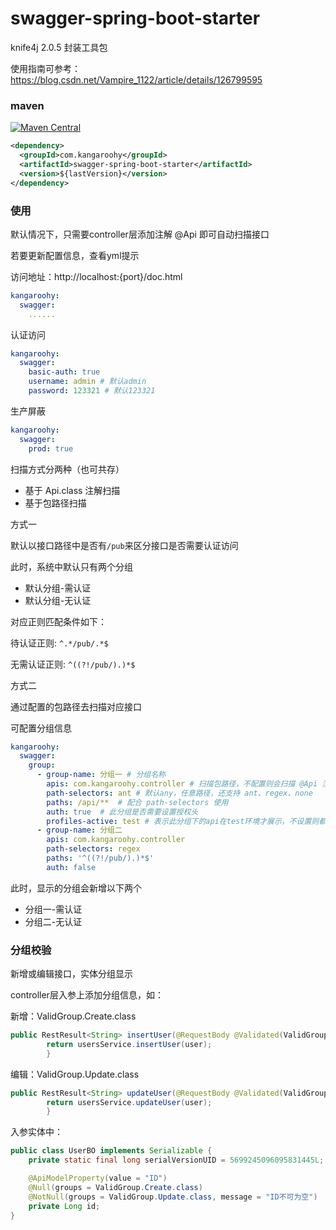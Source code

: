 # swagger-spring-boot-starter

knife4j 2.0.5 封装工具包

使用指南可参考：https://blog.csdn.net/Vampire_1122/article/details/126799595

### maven

[![Maven Central](https://img.shields.io/maven-central/v/com.kangaroohy/swagger-spring-boot-starter.svg)](https://search.maven.org/#search%7Cgav%7C1%7Cg%3A%22com.kangaroohy%22%20AND%20a%3A%swagger-spring-boot-starter%22)

~~~xml
<dependency>
  <groupId>com.kangaroohy</groupId>
  <artifactId>swagger-spring-boot-starter</artifactId>
  <version>${lastVersion}</version>
</dependency>
~~~

### 使用

默认情况下，只需要controller层添加注解 @Api 即可自动扫描接口

若要更新配置信息，查看yml提示

访问地址：http://localhost:{port}/doc.html

```yaml
kangaroohy:
  swagger:
    ......
```

认证访问

```yaml
kangaroohy:
  swagger:
    basic-auth: true
    username: admin # 默认admin
    password: 123321 # 默认123321
```

生产屏蔽

```yaml
kangaroohy:
  swagger:
    prod: true
```

扫描方式分两种（也可共存）

- 基于 Api.class 注解扫描
- 基于包路径扫描

方式一

默认以接口路径中是否有`/pub`来区分接口是否需要认证访问

此时，系统中默认只有两个分组

- 默认分组-需认证
- 默认分组-无认证

对应正则匹配条件如下：

待认证正则: `^.*/pub/.*$`

无需认证正则: `^((?!/pub/).)*$`

方式二

通过配置的包路径去扫描对应接口

可配置分组信息
```yaml
kangaroohy:
  swagger:
    group:
      - group-name: 分组一 # 分组名称
        apis: com.kangaroohy.controller # 扫描包路径，不配置则会扫描 @Api 注解
        path-selectors: ant # 默认any，任意路径，还支持 ant、regex、none
        paths: /api/**  # 配合 path-selectors 使用
        auth: true  # 此分组是否需要设置授权头
        profiles-active: test # 表示此分组下的api在test环境才展示，不设置则都展示，可以多个：dev,test
      - group-name: 分组二
        apis: com.kangaroohy.controller
        path-selectors: regex
        paths: '^((?!/pub/).)*$'
        auth: false
```

此时，显示的分组会新增以下两个

- 分组一-需认证
- 分组二-无认证

### 分组校验

新增或编辑接口，实体分组显示

controller层入参上添加分组信息，如：

新增：ValidGroup.Create.class
```java
public RestResult<String> insertUser(@RequestBody @Validated(ValidGroup.Create.class) UserBO user) {
        return usersService.insertUser(user);
        }
```

编辑：ValidGroup.Update.class
```java
public RestResult<String> updateUser(@RequestBody @Validated(ValidGroup.Update.class) UserBO user) {
        return usersService.updateUser(user);
        }
```

入参实体中：
```java
public class UserBO implements Serializable {
    private static final long serialVersionUID = 5699245096095831445L;

    @ApiModelProperty(value = "ID")
    @Null(groups = ValidGroup.Create.class)
    @NotNull(groups = ValidGroup.Update.class, message = "ID不可为空")
    private Long id;
}
```